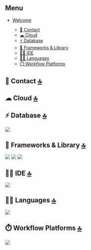 ## Menu

- [Welcome](#welcome)


     - [📱 Contact](#-contact-)
     - [☁ Cloud](#-cloud-)
     - [⚡ Database](#-database-)
     - [🚀 Frameworks & Library](#-frameworks--library-)
     - [👩‍💻 IDE](#-ide-)
     - [👩‍💻 Languages](#-languages-)
    - [⏱️ Workflow Platforms](#-workflow-platforms-)
     
     
 ## 📱 Contact [🔝](#welcome)
 
 ## ☁ Cloud [🔝](#welcome)
 
 ## ⚡ Database [🔝](#welcome)
 <img src="https://img.shields.io/badge/MongoDB-4EA94B?style=for-the-badge&logo=mongodb&logoColor=white" />      
 
 ## 🚀 Frameworks & Library [🔝](#welcome)
  <img src="https://img.shields.io/badge/React-20232A?style=for-the-badge&logo=react&logoColor=61DAFB" />  <img src="https://img.shields.io/badge/Node%20js-339933?style=for-the-badge&logo=nodedotjs&logoColor=white" />  <img src="https://img.shields.io/badge/Express%20js-000000?style=for-the-badge&logo=express&logoColor=white"/>     
 
 ## 👩‍💻 IDE [🔝](#welcome)
 <img src="https://img.shields.io/badge/VSCode-0078D4?style=for-the-badge&logo=visual%20studio%20code&logoColor=white" />    
 
 ## 👩‍💻 Languages [🔝](#welcome)
 <img src="https://img.shields.io/badge/JavaScript-323330?style=for-the-badge&logo=javascript&logoColor=F7DF1E" />     

## ⏱️ Workflow Platforms [🔝](#welcome)
  <img src="https://img.shields.io/badge/Jira-0052CC?style=for-the-badge&logo=Jira&logoColor=white" />  